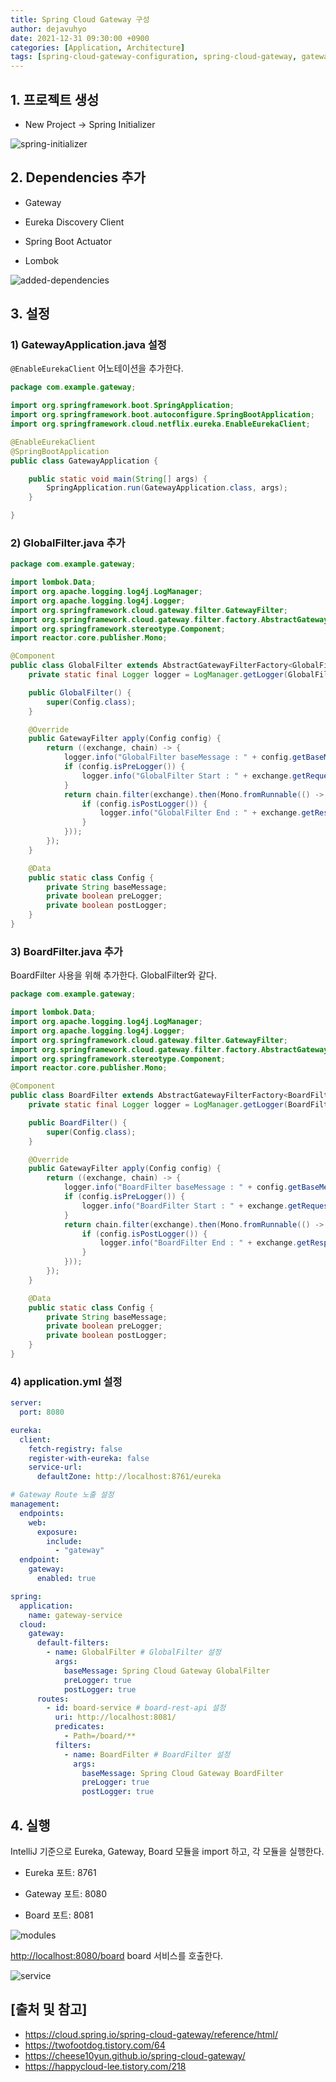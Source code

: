 ```yaml
---
title: Spring Cloud Gateway 구성
author: dejavuhyo
date: 2021-12-31 09:30:00 +0900
categories: [Application, Architecture]
tags: [spring-cloud-gateway-configuration, spring-cloud-gateway, gateway-configuration, api-gateway, gateway, scg, spring-cloud, 게이트웨이, api-게이트웨이, api-게이트웨이-구성, 게이트웨이-구성]
---
```


## 1. 프로젝트 생성

* New Project → Spring Initializer

![spring-initializer](/assets/img/2021-12-31-spring-cloud-gateway-configuration/spring-initializer.png)

## 2. Dependencies 추가

* Gateway

* Eureka Discovery Client

* Spring Boot Actuator

* Lombok

![added-dependencies](/assets/img/2021-12-31-spring-cloud-gateway-configuration/added-dependencies.png)

## 3. 설정

### 1) GatewayApplication.java 설정
```@EnableEurekaClient``` 어노테이션을 추가한다.

```java
package com.example.gateway;

import org.springframework.boot.SpringApplication;
import org.springframework.boot.autoconfigure.SpringBootApplication;
import org.springframework.cloud.netflix.eureka.EnableEurekaClient;

@EnableEurekaClient
@SpringBootApplication
public class GatewayApplication {

    public static void main(String[] args) {
        SpringApplication.run(GatewayApplication.class, args);
    }

}
```

### 2) GlobalFilter.java 추가

```java
package com.example.gateway;

import lombok.Data;
import org.apache.logging.log4j.LogManager;
import org.apache.logging.log4j.Logger;
import org.springframework.cloud.gateway.filter.GatewayFilter;
import org.springframework.cloud.gateway.filter.factory.AbstractGatewayFilterFactory;
import org.springframework.stereotype.Component;
import reactor.core.publisher.Mono;

@Component
public class GlobalFilter extends AbstractGatewayFilterFactory<GlobalFilter.Config> {
    private static final Logger logger = LogManager.getLogger(GlobalFilter.class);

    public GlobalFilter() {
        super(Config.class);
    }

    @Override
    public GatewayFilter apply(Config config) {
        return ((exchange, chain) -> {
            logger.info("GlobalFilter baseMessage : " + config.getBaseMessage());
            if (config.isPreLogger()) {
                logger.info("GlobalFilter Start : " + exchange.getRequest());
            }
            return chain.filter(exchange).then(Mono.fromRunnable(() -> {
                if (config.isPostLogger()) {
                    logger.info("GlobalFilter End : " + exchange.getResponse());
                }
            }));
        });
    }

    @Data
    public static class Config {
        private String baseMessage;
        private boolean preLogger;
        private boolean postLogger;
    }
}
```

### 3) BoardFilter.java 추가
BoardFilter 사용을 위해 추가한다. GlobalFilter와 같다.

```java
package com.example.gateway;

import lombok.Data;
import org.apache.logging.log4j.LogManager;
import org.apache.logging.log4j.Logger;
import org.springframework.cloud.gateway.filter.GatewayFilter;
import org.springframework.cloud.gateway.filter.factory.AbstractGatewayFilterFactory;
import org.springframework.stereotype.Component;
import reactor.core.publisher.Mono;

@Component
public class BoardFilter extends AbstractGatewayFilterFactory<BoardFilter.Config> {
    private static final Logger logger = LogManager.getLogger(BoardFilter.class);

    public BoardFilter() {
        super(Config.class);
    }

    @Override
    public GatewayFilter apply(Config config) {
        return ((exchange, chain) -> {
            logger.info("BoardFilter baseMessage : " + config.getBaseMessage());
            if (config.isPreLogger()) {
                logger.info("BoardFilter Start : " + exchange.getRequest());
            }
            return chain.filter(exchange).then(Mono.fromRunnable(() -> {
                if (config.isPostLogger()) {
                    logger.info("BoardFilter End : " + exchange.getResponse());
                }
            }));
        });
    }

    @Data
    public static class Config {
        private String baseMessage;
        private boolean preLogger;
        private boolean postLogger;
    }
}
```

### 4) application.yml 설정

```yml
server:
  port: 8080

eureka:
  client:
    fetch-registry: false
    register-with-eureka: false
    service-url:
      defaultZone: http://localhost:8761/eureka

# Gateway Route 노출 설정
management:
  endpoints:
    web:
      exposure:
        include:
          - "gateway"
  endpoint:
    gateway:
      enabled: true

spring:
  application:
    name: gateway-service
  cloud:
    gateway:
      default-filters:
        - name: GlobalFilter # GlobalFilter 설정
          args:
            baseMessage: Spring Cloud Gateway GlobalFilter
            preLogger: true
            postLogger: true
      routes:
        - id: board-service # board-rest-api 설정
          uri: http://localhost:8081/
          predicates:
            - Path=/board/**
          filters:
            - name: BoardFilter # BoardFilter 설정
              args:
                baseMessage: Spring Cloud Gateway BoardFilter
                preLogger: true
                postLogger: true
```

## 4. 실행
IntelliJ 기준으로 Eureka, Gateway, Board 모듈을 import 하고, 각 모듈을 실행한다.

* Eureka 포트: 8761

* Gateway 포트: 8080

* Board 포트: 8081

![modules](/assets/img/2021-12-31-spring-cloud-gateway-configuration/modules.png)

<http://localhost:8080/board> board 서비스를 호출한다.

![service](/assets/img/2021-12-31-spring-cloud-gateway-configuration/service.png)

## [출처 및 참고]
* <https://cloud.spring.io/spring-cloud-gateway/reference/html/>
* <https://twofootdog.tistory.com/64>
* <https://cheese10yun.github.io/spring-cloud-gateway/>
* <https://happycloud-lee.tistory.com/218>
